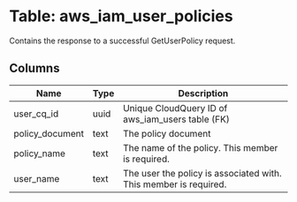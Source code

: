 
# Table: aws_iam_user_policies
Contains the response to a successful GetUserPolicy request.
## Columns
| Name        | Type           | Description  |
| ------------- | ------------- | -----  |
|user_cq_id|uuid|Unique CloudQuery ID of aws_iam_users table (FK)|
|policy_document|text|The policy document|
|policy_name|text|The name of the policy.  This member is required.|
|user_name|text|The user the policy is associated with.  This member is required.|
